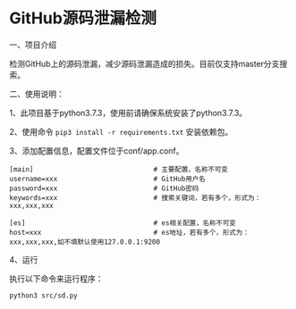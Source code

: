 # GitHub源码泄漏检测
一、项目介绍

   检测GitHub上的源码泄漏，减少源码泄漏造成的损失。目前仅支持master分支搜索。

二、使用说明：
    
   1、此项目基于python3.7.3，使用前请确保系统安装了python3.7.3。
   
   2、使用命令 `pip3 install -r requirements.txt` 安装依赖包。
   
   3、添加配置信息，配置文件位于conf/app.conf。
   
    [main]                              # 主要配置，名称不可变
    username=xxx                        # GitHub用户名
    password=xxx                        # GitHub密码
    keywords=xxx                        # 搜索关键词，若有多个，形式为：xxx,xxx,xxx
    
    [es]                                # es相关配置，名称不可变
    host=xxx                            # es地址，若有多个，形式为：xxx,xxx,xxx,如不填默认使用127.0.0.1:9200
   
   
   4、运行
   
   执行以下命令来运行程序：
   
   `python3 src/sd.py`